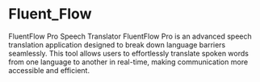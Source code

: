 # Fluent_Flow
FluentFlow Pro Speech Translator FluentFlow Pro is an advanced speech translation application designed to break down language barriers seamlessly. This tool allows users to effortlessly translate spoken words from one language to another in real-time, making communication more accessible and efficient.
